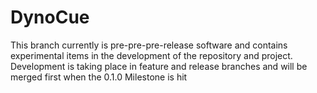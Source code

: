 # DynoCue

This branch currently is pre-pre-pre-release software and contains experimental items in the development of the repository and project. Development is taking place in feature and release branches and will be merged first when the 0.1.0 Milestone is hit
